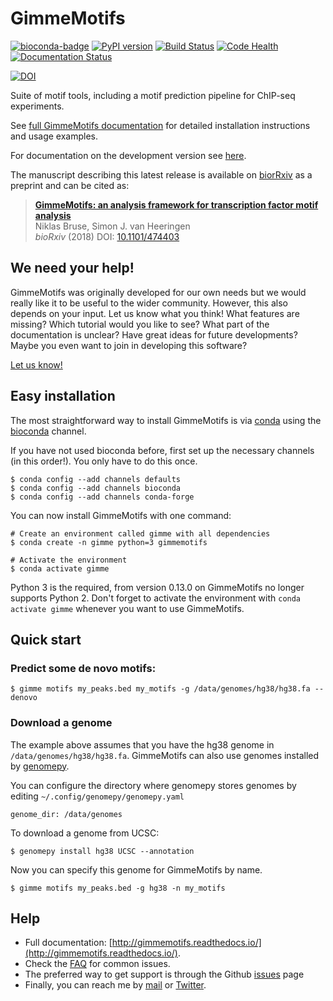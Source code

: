 # GimmeMotifs

[![bioconda-badge](https://img.shields.io/badge/install%20with-bioconda-brightgreen.svg?style=flat)](http://bioconda.github.io)
[![PyPI version](https://badge.fury.io/py/gimmemotifs.svg)](https://badge.fury.io/py/gimmemotifs)
[![Build Status](https://travis-ci.org/vanheeringen-lab/gimmemotifs.svg?branch=master)](https://travis-ci.org/vanheeringen-lab/gimmemotifs)
[![Code Health](https://landscape.io/github/simonvh/gimmemotifs/master/landscape.svg?style=flat)](https://landscape.io/github/simonvh/gimmemotifs/master)
[![Documentation Status](https://readthedocs.org/projects/gimmemotifs/badge/?version=master)](http://gimmemotifs.readthedocs.io/en/master/?badge=master)

[![DOI](https://zenodo.org/badge/676678.svg)](https://zenodo.org/badge/latestdoi/676678)

Suite of motif tools, including a motif prediction pipeline for ChIP-seq experiments.

See [full GimmeMotifs documentation](http://gimmemotifs.readthedocs.org/) for detailed installation instructions and usage examples.

For documentation on the development version see [here](http://gimmemotifs.readthedocs.org/en/latest/).

The manuscript describing this latest release is available on [biorRxiv](https://doi.org/10.1101/474403) as a preprint and can be cited as:

> [**GimmeMotifs: an analysis framework for transcription factor motif analysis**](https://doi.org/10.1101/474403) <br>
Niklas Bruse, Simon J. van Heeringen<br>
_bioRxiv_ (2018) DOI: [10.1101/474403](https://doi.org/10.1101/474403)


## We need your help!

GimmeMotifs was originally developed for our own needs but we would really like it to be useful to the wider community. However, this also depends on your input. Let us know what you think! What features are missing? Which tutorial would you like to see? What part of the documentation is unclear? Have great ideas for future developments? Maybe you even want to join in developing this software?

[Let us know!](https://github.com/simonvh/gimmemotifs/issues/)



## Easy installation

The most straightforward way to install GimmeMotifs is via [conda](https://docs.continuum.io/anaconda/) using the [bioconda](https://bioconda.github.io/) channel.

If you have not used bioconda before, first set up the necessary channels (in this order!). You only have to do this once.

```
$ conda config --add channels defaults
$ conda config --add channels bioconda
$ conda config --add channels conda-forge
```

You can now install GimmeMotifs with one command:

```
# Create an environment called gimme with all dependencies
$ conda create -n gimme python=3 gimmemotifs

# Activate the environment
$ conda activate gimme
```

Python 3 is the required, from version 0.13.0 on GimmeMotifs no longer supports Python 2. 
Don't forget to activate the environment with `conda activate gimme` whenever you want to use GimmeMotifs.

## Quick start

### Predict some de novo motifs:

`$ gimme motifs my_peaks.bed my_motifs -g /data/genomes/hg38/hg38.fa --denovo`

### Download a genome

The example above assumes that you have the hg38 genome in
`/data/genomes/hg38/hg38.fa`. 
GimmeMotifs can also use genomes installed by
[genomepy](http://github.com/simonvh/genomepy).

You can configure the directory where genomepy stores genomes by editing
`~/.config/genomepy/genomepy.yaml`

``` 
genome_dir: /data/genomes
``` 

To download a genome from UCSC:

`$ genomepy install hg38 UCSC --annotation`

Now you can specify this genome for GimmeMotifs by name.

`$ gimme motifs my_peaks.bed -g hg38 -n my_motifs`


## Help 


* Full documentation:
  [http://gimmemotifs.readthedocs.io/](http://gimmemotifs.readthedocs.io/).
* Check the [FAQ](http://gimmemotifs.readthedocs.io/en/master/faq.html#faq) for
  common issues.
* The preferred way to get support is through the Github
  [issues](https://github.com/simonvh/gimmemotifs/issues/) page
* Finally, you can reach me by [mail](simon.vanheeringen@gmail.com) or
  [Twitter](https://twitter.com/svheeringen).


